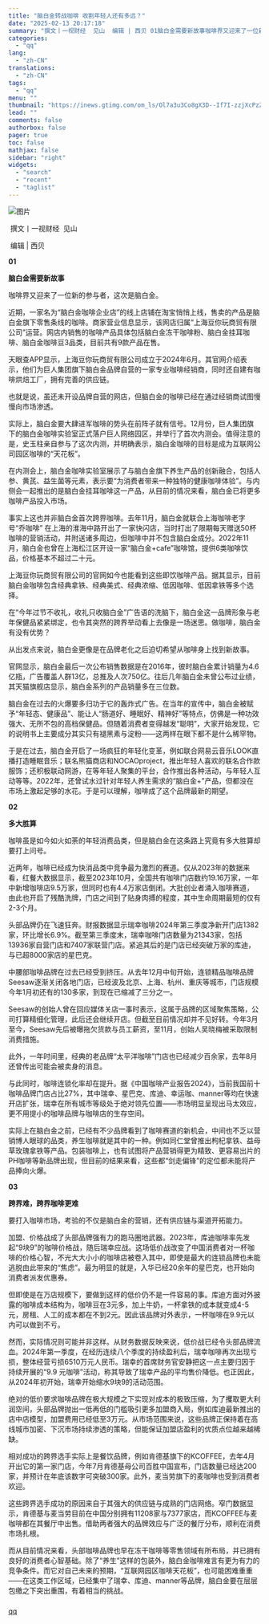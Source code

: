 ```yaml
---
title: "脑白金转战咖啡 收割年轻人还有多远？"
date: "2025-02-13 20:17:18"
summary: "撰文丨一视财经  见山  编辑 | 西贝 01脑白金需要新故事咖啡界又迎来了一位新的参与者，这次是..."
categories:
  - "qq"
lang:
  - "zh-CN"
translations:
  - "zh-CN"
tags:
  - "qq"
menu: ""
thumbnail: "https://inews.gtimg.com/om_ls/Ol7a3u3Co8gX3D--If7I-zzjXcPzZP1ZlGYPUUvmwbjzIAA_640360/0"
lead: ""
comments: false
authorbox: false
pager: true
toc: false
mathjax: false
sidebar: "right"
widgets:
  - "search"
  - "recent"
  - "taglist"
---
```


![图片](https://inews.gtimg.com/om_bt/OJ2CT7aKu7xeM6VMt20YRm43PopibodWac9yKc--G_w-0AA/641)

 撰文丨一视财经  见山 

 编辑 | 西贝 

**01**

**脑白金需要新故事**

咖啡界又迎来了一位新的参与者，这次是脑白金。

近期，一家名为“脑白金咖啡企业店”的线上店铺在淘宝悄悄上线，售卖的产品是脑白金旗下零售条线的咖啡。商家营业信息显示，该网店归属“上海豆你玩商贸有限公司”运营。网店内销售的咖啡产品具体包括脑白金冻干咖啡粉、脑白金挂耳咖啡、脑白金咖啡豆3品类，目前共有9款产品在售。

天眼查APP显示，上海豆你玩商贸有限公司成立于2024年6月。其官网介绍表示，他们为巨人集团旗下脑白金品牌自营的一家专业咖啡经销商，同时还自建有咖啡烘焙工厂，拥有完善的供应链。

也就是说，虽还未开设品牌自营的网店，但脑白金的咖啡已经在通过经销商试图慢慢向市场渗透。

实际上，脑白金要大肆进军咖啡的势头在前阵子就有信号。12月份，巨人集团旗下的脑白金咖啡实验室正式落户巨人网络园区，并举行了首次内测会。值得注意的是，史玉柱亲自参与了这次内测，并明确表示，脑白金咖啡的目标是成为互联网公司园区咖啡的“天花板”。

在内测会上，脑白金咖啡实验室展示了与脑白金旗下养生产品的创新融合，包括人参、黄芪、益生菌等元素，表示要“为消费者带来一种独特的健康咖啡体验”。与内侧会一起推出的是脑白金挂耳咖啡这一产品，从目前的情况来看，脑白金已将更多咖啡产品投入市场。

事实上这也并非脑白金首次跨界咖啡。去年11月，脑白金就联合上海咖啡老字号“乔咖啡” 在上海的淮海中路开出了一家快闪店，当时打出了限期每天赠送50杯咖啡的营销活动，并附送诸多周边，但咖啡中并不包含脑白金成分。2022年11月，脑白金也曾在上海松江区开设一家“脑白金+cafe”咖啡馆，提供6类咖啡饮品，价格基本不超过二十元。

上海豆你玩商贸有限公司的官网如今也能看到这些即饮咖啡产品。据其显示，目前脑白金咖啡包含经典拿铁、经典美式、经典浓缩、低因咖啡、低因拿铁等多个选择。

在“今年过节不收礼，收礼只收脑白金”广告语的洗脑下，脑白金这一品牌形象与老年保健品紧紧绑定，也令其突然的跨界举动看上去像是一场迷思。做咖啡，脑白金有没有优势？

从出发点来说，脑白金更像是在品牌老化之后迫切希望从咖啡身上找到新故事。

官网显示，脑白金最后一次公布销售数据是在2016年，彼时脑白金累计销量为4.6亿瓶，广告覆盖人群13亿，总推及人次750亿。往后几年脑白金未曾公布过业绩，其天猫旗舰店显示，脑白金系列的产品销量多在三位数。

脑白金在过去的火爆要多归功于它的轰炸式广告。在当年的宣传中，脑白金被赋予“年轻态、健康品”、能让人“肠道好、睡眠好、精神好”等特点，仿佛是一种功效强大、无所不包的高档保健品。但随着消费者变得越发“聪明”，大家开始发现，它的说明书上主要成分其实只有褪黑素与淀粉——这两样在眼下都不是什么稀罕物。

于是在过去，脑白金开启了一场疯狂的年轻化变革，例如联合网易云音乐LOOK直播打造睡眠音乐；联名熊猫商店和NOCAOproject，推出年轻人喜欢的联名合作款服饰；还积极联动网游，在等年轻人聚集的平台，合作推出各种活动，与年轻人互动等等。2022年，还曾试水过针对年轻人养生需求的“脑白金+”产品，但都没在市场上激起足够的水花。于是可以理解，咖啡成了这个品牌最新的期望。

**02**

**多大胜算**

咖啡虽是如今如火如荼的年轻消费品类，但是脑白金在这条路上究竟有多大胜算却要打上问号。

近两年，咖啡已经成为快消品类中竞争最为激烈的赛道。仅从2023年的数据来看，红餐大数据显示，截至2023年10月，全国共有咖啡门店数约19.16万家，一年中新增咖啡店9.5万家，但同时也有4.4万家店倒闭。大批创业者涌入咖啡赛道，由此也开启了残酷洗牌，门店之间到了贴身肉搏的程度，其中生命周期最短的仅有2-3个月。

头部品牌仍在飞速狂奔。财报数据显示瑞幸咖啡2024年第三季度净新开门店1382家，环比增长6.9%。截至第三季度末，瑞幸咖啡门店数量为21343家，包括13936家自营门店和7407家联营门店。紧追其后的是门店已经突破万家的库迪，与已超8000家店的星巴克。

中腰部咖啡品牌在过去已经受到挤压。从去年12月中旬开始，连锁精品咖啡品牌Seesaw逐渐关闭各地门店，已经波及北京、上海、杭州、重庆等城市，门店规模今年1月初还有的130多家，到现在已缩减了三分之一。

Seesaw的创始人曾在回应媒体关店一事时表示，这属于品牌的区域聚焦策略，公司打算精细化管理，此后还会继续开店。但截至目前情况却并不见好转。今年3月至今，Seesaw先后被曝拖欠货款与员工薪资，至11月，创始人吴晓梅被采取限制消费措施。

此外，一年时间里，经典的老品牌“太平洋咖啡”门店也已经减少百余家，去年8月还曾传出可能会被卖身的消息。

与此同时，咖啡连锁化率却在提升。据《中国咖啡产业报告2024》，当前我国前十咖啡品牌门店占比27%，其中瑞幸、星巴克、库迪、幸运咖、manner等均在快速开店扩张，瑞幸在所有城市等级处于绝对领先位置——市场明显呈现出马太效应，更不用提小的咖啡品牌与咖啡店的生存空间。

实际上在脑白金之前，已经有不少品牌看到了咖啡赛道的新机会，中间也不乏以营销博人眼球的品类，养生咖啡就是其中的一种。例如同仁堂曾推出枸杞拿铁、益母草玫瑰拿铁等产品。包装咖啡上，也有试图将产品营销得更为精致、更容易出片的PH咖啡等新品牌出现，但目前的结果来看，这些都“剑走偏锋”的定位都未能将产品捧向火爆。

**03**

**跨界难，跨界咖啡更难**

要打入咖啡市场，考验的不仅是脑白金的营销，还有供应链与渠道开拓能力。

加盟、价格战成了头部品牌强有力的跑马圈地武器。2023年，库迪咖啡率先发起“9块9”的咖啡价格战，随后瑞幸应战。这场低价战改变了中国消费者对一杯咖啡的价格心智，不光大大小小的咖啡店被卷入其中，即使是最大的连锁品牌也未能逃脱由此带来的“焦虑”。最为明显的就是，入华已经20余年的星巴克，也开始向消费者派发优惠券。

但即使是在万店规模下，要做到这样的低价仍不是一件容易的事。库迪方面对外披露的咖啡成本结构为，咖啡豆在3元多，加上牛奶，一杯拿铁的成本就变成4-5元，房租、人工的成本都在不到2元。因此该品牌对外表示，一杯咖啡在9.9元以内可以做到不亏。

然而，实际情况则可能并非这样。从财务数据反映来说，低价战已经令头部品牌流血。2024年第一季度，在经历连续八个季度的持续盈利后，瑞幸咖啡再次出现亏损，整体经营亏损6510万元人民币。瑞幸的首席财务官安静把这一点主要归因于持续开展的“9.9 元咖啡”活动，称其导致了瑞幸产品的平均售价降低。也正因此，从2024年初开始，瑞幸开始缩水9块9的活动范围。

绝对的低价要求咖啡品牌在极大规模之下实现对成本的极致压缩，为了攫取更大利润空间，头部品牌抛出一低再低的门槛吸引更多加盟商入局，例如库迪最新推出的店中店模型，加盟费用已经低至3万元。从市场范围来说，这些品牌正保持着在高线城市加密、下沉市场持续渗透的策略，但能保证加盟店盈利的优质点位越来越稀缺。

相对成功的跨界选手实际上是餐饮品牌，例如肯德基旗下的KCOFFEE，去年4月开出它的第一家门店，今年7月肯德基母公司百胜中国宣布，门店数量已经达200家，并预计在年底该数字可突破300家。此外，麦当劳旗下的麦咖啡也受到消费者欢迎。

这些跨界选手成功的原因来自于其强大的供应链与成熟的门店网络。窄门数据显示，肯德基与麦当劳目前在中国分别拥有11208家与7377家店，而KCOFFEE与麦咖啡都在其餐厅中出售。借助两者强大的品牌效应与广泛的餐厅分布，顺利在消费市场扎根。

而从目前情况来看，头部咖啡品牌也早在冻干咖啡等零售领域有所布局，并已拥有良好的消费者心智基础。除了“养生”这样的包装外，脑白金咖啡难言有更为有力的竞争条件。而它对自己未来的预期，“互联网园区咖啡天花板”，也可能困难重重——在这类工作区域，已经集中了瑞幸、库迪、manner等品牌，脑白金要在层层包缴之下突出重围，有着相当的挑战。

###

[qq](https://new.qq.com/rain/a/20250213A08B9F00)
